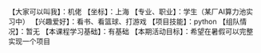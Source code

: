 【大家可以叫我】：机佬
【坐标】：上海
【专业、职业】：学生（某厂AI算力池实习中）
【兴趣爱好】：看书、看篮球、打游戏
【项目技能】：python
【组队情况】：暂无
【本课程学习基础】：有基础
【本期活动目标】：希望在暑假可以完整实现一个项目